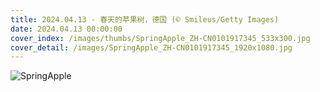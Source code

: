 ```yaml
---
title: 2024.04.13 - 春天的苹果树，德国 (© Smileus/Getty Images)
date: 2024.04.13 00:00:00
cover_index: /images/thumbs/SpringApple_ZH-CN0101917345_533x300.jpg
cover_detail: /images/SpringApple_ZH-CN0101917345_1920x1080.jpg
---
```


![SpringApple](/images/SpringApple_ZH-CN0101917345_1920x1080.jpg)
